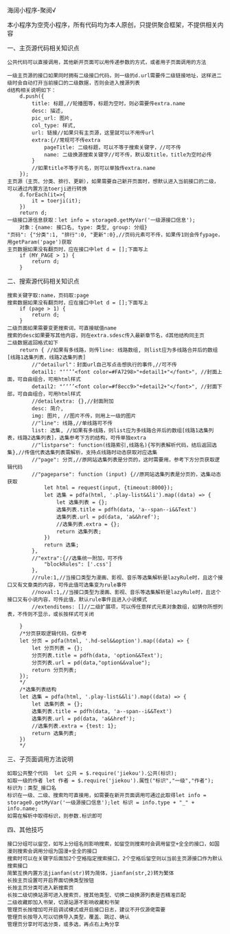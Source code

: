 海阔小程序-聚阅√

本小程序为空壳小程序，所有代码均为本人原创，只提供聚合框架，不提供相关内容

一、主页源代码相关知识点
    
    公共代码可以直接调用，其他新开页面可以用传递参数的方式，或者用子页面调用的方法

    一级主页源的接口如果同时拥有二级接口代码，则一级的d.url需要传二级链接地址，这样进二级时会自动打开当前接口的二级数据，否则会进入搜源列表
    d结构相关说明如下：
        d.push({
            title: 标题,//轮播图等，标题为空时，则必需要传extra.name
            desc: 描述,
            pic_url: 图片,
            col_type: 样式,
            url: 链接//如果只有主页源，这里就可以不用传url
            extra:{//常规可不传extra
                pageTitle: 二级标题，可以不等于搜索关键字，//可不传
                name: 二级换源搜索关键字//可不传，默认取title，title为空时必传
            }
            //如果title不等于片名，则可以单独传extra.name
        });
    主页源（主页、分类、排行、更新），如果需要自己新开页面时，想默认进入当前接口的二级，可以通过内置方法toerji进行转换
        d.forEach(it=>{
            it = toerji(it);
        })
        return d;
    一级接口源信息获取：let info = storage0.getMyVar('一级源接口信息');
        对象：{name: 接口名, type: 类型, group: 分组}
    "页码": {"分类":1, "排行":0, "更新":0},//页码元素可不传，如果传1则会传fypage，用getParam('page')获取
    主页数据如果没有翻页时，应在接口中let d = [];下面写上
        if (MY_PAGE > 1) {
            return d;
        }

二、搜索源代码相关知识点


    搜索关键字取:name，页码取:page
    搜索数据如果没有翻页时，应在接口中let d = [];下面写上
        if (page > 1) {
            return d;
        }
    二级页面如果需要变更搜索词，可直接赋值name
    搜索的desc如果要写其他内容，则在extra.sdesc传入最新章节名，d其他结构同主页
    二级数据返回格式如下
        return { //如果有多线路，则传line: 线路数组, 则list应为多线路合并后的数组[线路1选集列表，线路2选集列表]
            //"detailurl"：封面url自己写点击想执行的事件,//可不传
            detail1: "‘‘’’<font color=#FA7298>"+detail1+"</font>", //封面上面，可自由组合，可用html样式
            detail2: "‘‘’’<font color=#f8ecc9>"+detail2+"</font>", //封面下部，可自由组合，可用html样式
            //detailextra: {},//封面附加
            desc: 简介,
            img: 图片, //图片不传，则用上一级的图片
            //"line": 线路,//单线路可不传
            list: 选集, //如果有多线路，则list应为多线路合并后的数组[线路1选集列表，线路2选集列表]，选集参考下方的结构，可传单独extra
            //"listparse": function(线路索引,线路名){写列表解析代码，结后返回选集},//传值代表选集列表需解析，支持点线路时动态获取对应选集
            //"page": 分页,//原网站选集列表是分页的，这时需要用，参考下方分页获取逻辑代码
            //"pageparse": function (input) {//原网站选集列表是分页的，选集动态获取
                let html = request(input, {timeout:8000});
                let 选集 = pdfa(html, '.play-list&&li').map((data) => {
                    let 选集列表 = {};
                    选集列表.title = pdfh(data, 'a--span--i&&Text')
                    选集列表.url = pd(data, 'a&&href');
                    //选集列表.extra = {};
                    return 选集列表;
                })
                return 选集;
            },
            //"extra":{//选集统一附加，可不传
                "blockRules": ['.css']
            },
            //rule:1,//当接口类型为漫画、影视、音乐等选集解析是lazyRule时，且这个接口又有文章类的内容，可传此值可选集变为rule事件
            //noval:1,//当接口类型为漫画、影视、音乐等选集解析是lazyRule时，且这个接口又有小说内容，可传此值，默认rule事件且进入小说模式
            //extenditems: []//二级扩展项，可以传任意样式元素对象数组，如猜你所想列表，不传则不显示，或长按样式可关闭

        }   
        /*分页获取逻辑代码，仅参考
        let 分页 = pdfa(html, '.hd-sel&&option').map((data) => {
            let 分页列表 = {};
            分页列表.title = pdfh(data, 'option&&Text');
            分页列表.url = pd(data,"option&&value");
            return 分页列表;
        });
        */
        /*选集列表结构
        let 选集 = pdfa(html, '.play-list&&li').map((data) => {
            let 选集列表 = {};
            选集列表.title = pdfh(data, 'a--span--i&&Text')
            选集列表.url = pd(data, 'a&&href');
            //选集列表.extra = {test: 1};
            return 选集列表;
        })
        */

三、子页面调用方法说明


    如取公共整个代码  let 公共 = $.require('jiekou').公共(标识);
    如取一级的作者 let 作者 = $.require('jiekou').属性("标识","一级","作者");
    标识为：类型_接口名
    标识在一级、二级、搜索均可直接用，如需要在新开页面调用可通过此取得let info = storage0.getMyVar('一级源接口信息');let 标识 = info.type + "_" + info.name;
    如需在解析中取得标识，则参数.标识即可

四、其他技巧


    接口分组可以留空，如写上分组名则影响搜索，如留空则搜索时会调用留空+全全的接口，如国漫则搜索会调用分组为国漫+全全的接口
    搜索时可以在关键字后面加2个空格指定搜索接口，2个空格后留空则以当前主页源接口作为默认搜索接口
    简繁互换内置方法jianfan(str)转为简体，jianfan(str,2)转为繁体
    长按主页设置可开启界面切换类型按钮
    长按主页分类可进入新搜索页
    长按二级切换站源可进入搜索页，搜其他类型、切换二级换源列表是否精准匹配
    二级收藏即加入书架，切源站源不影响收藏和书架
    管理页长按增加可开启调试模式或开启接口日志，建议不开仅源佬需要
    管理页长按导入可以切换导入类型，覆盖、跳过、确认
    管理页分享时可选分类，或多选，再点右上角分享


